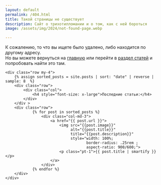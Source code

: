 ```yaml
---
layout: default
permalink: /404.html
title: Такой страницы не существует
description: Сайт о трихотилломании и о том, как с ней бороться
image: /assets/img/2024/not-found-page.webp

---
```


<div class="container content">
    <div class="row mt-10">
        <p>
            К сожалению, то что вы ищете было удалено, либо находится по другому адресу. <br/>
            Но вы можете вернуться на  <a href="{{ site.url | relative_url }}">главную</a> или перейти в  <a href="{% link posts.md %}">раздел статей</a>
            и попробовать найти это там.
        </p>
    </div>
    
    <div class="row my-4">
        {% assign sorted_posts = site.posts | sort: "date" | reverse | sample: 8  %}
        <div class="row">
            <div class="col">
                <h4 style="font-size: x-large">Последние статьи:</h4>
            </div>
        </div >
        <div class="row">
                {% for post in sorted_posts %}
                    <div class="col-md-3">
                        <a href="{{ post.url }}">
                            <img src="{{post.image}}"
                                 alt="{{post.title}}"
                                 title="{{post.description}}"
                                 style="width: 100%;
                                        border-radius: .25rem ;
                                        aspect-ratio: 900/600;">
                            <p class="pt-1">{{ post.title | smartify }}</p>
                        </a>
                    </div>
                {% endfor %}
        </div>
    </div>
</div>
